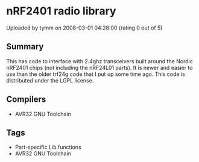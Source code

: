 # nRF2401 radio library

Uploaded by tymm on 2008-03-01 04:28:00 (rating 0 out of 5)

## Summary

This has code to interface with 2.4ghz transceivers built around the Nordic nRF2401 chips (not including the nRF24L01 parts). It is newer and easier to use than the older trf24g code that I put up some time ago. This code is distributed under the LGPL license.

## Compilers

- AVR32 GNU Toolchain

## Tags

- Part-specific Lib.functions
- AVR32 GNU Toolchain

